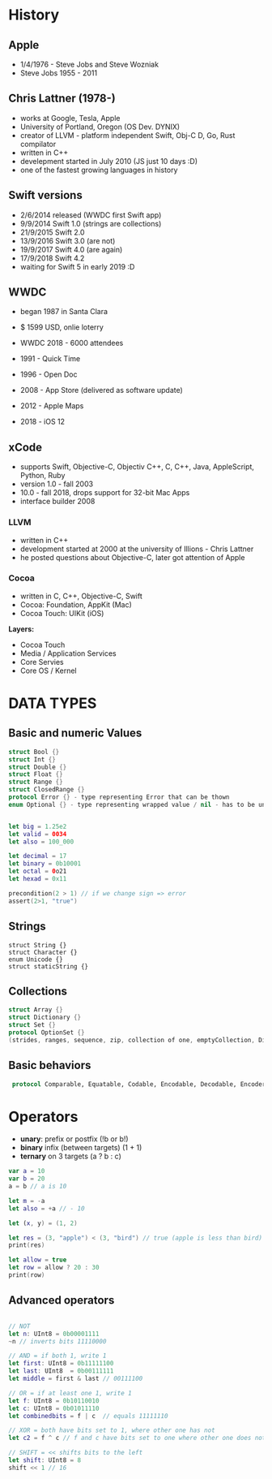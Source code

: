 # History

## Apple
* 1/4/1976 - Steve Jobs and Steve Wozniak
* Steve Jobs 1955 - 2011


## Chris Lattner (1978-)
* works at Google, Tesla, Apple
* University of Portland, Oregon (OS Dev. DYNIX)
* creator of LLVM - platform independent Swift, Obj-C D, Go, Rust compilator
* written in C++
* develepment started in July 2010 (JS just 10 days :D)
* one of the fastest growing languages in history

## Swift versions
* 2/6/2014 released (WWDC first Swift app)
* 9/9/2014 Swift 1.0 (strings are collections)
* 21/9/2015 Swift 2.0
* 13/9/2016 Swift 3.0 (are not)
* 19/9/2017 Swift 4.0 (are again)
* 17/9/2018 Swift 4.2
* waiting for Swift 5 in early 2019 :D



## WWDC
* began 1987 in Santa Clara
* $ 1599 USD, onlie loterry
* WWDC 2018 - 6000 attendees

* 1991 - Quick Time
* 1996 - Open Doc
* 2008 - App Store (delivered as software update)
* 2012 - Apple Maps
* 2018 - iOS 12


## xCode

* supports Swift, Objective-C, Objectiv C++,  C, C++, Java, AppleScript, Python, Ruby
* version 1.0 - fall 2003
* 10.0 - fall 2018, drops support for 32-bit Mac Apps
* interface builder 2008

### LLVM
* written in C++
* development started at 2000 at the university of Illions - Chris Lattner
* he posted questions about Objective-C, later got attention of Apple

### Cocoa
* written in C, C++, Objective-C, Swift
* Cocoa: Foundation, AppKit (Mac)
* Cocoa Touch: UIKit (iOS)

**Layers:**
* Cocoa Touch
* Media / Application Services
* Core Servies
* Core OS / Kernel


# DATA TYPES

## Basic and numeric Values
```swift
struct Bool {}
struct Int {}
struct Double {}
struct Float {}
struct Range {}
struct ClosedRange {}
protocol Error {} - type representing Error that can be thown
enum Optional {} - type representing wrapped value / nil - has to be unwrapped
```

```swift

let big = 1.25e2
let valid = 0034
let also = 100_000

let decimal = 17
let binary = 0b10001
let octal = 0o21
let hexad = 0x11

precondition(2 > 1) // if we change sign => error
assert(2>1, "true")


```

## Strings
```
struct String {}
struct Character {}
enum Unicode {}
struct staticString {}
```

## Collections
```swift
struct Array {}
struct Dictionary {}
struct Set {}
protocol OptionSet {}
(strides, ranges, sequence, zip, collection of one, emptyCollection, DictionaryLiteral
```

## Basic behaviors
```swift
 protocol Comparable, Equatable, Codable, Encodable, Decodable, Encoder, Decoder, Expressable by Array literal
```


# Operators
* **unary**: prefix or postfix (!b or b!)
* **binary** infix (between targets) (1 + 1)
* **ternary** on 3 targets (a ? b : c)

```swift
var a = 10
var b = 20
a = b // a is 10

let m = -a
let also = +a // - 10

let (x, y) = (1, 2)

let res = (3, "apple") < (3, "bird") // true (apple is less than bird)
print(res)

let allow = true
let row = allow ? 20 : 30
print(row)
```


## Advanced operators
```swift

// NOT
let n: UInt8 = 0b00001111
~n // inverts bits 11110000

// AND = if both 1, write 1
let first: UInt8 = 0b11111100
let last: UInt8  = 0b00111111
let middle = first & last // 00111100

// OR = if at least one 1, write 1
let f: UInt8 = 0b10110010
let c: UInt8 = 0b01011110
let combinedbits = f | c  // equals 11111110

// XOR = both have bits set to 1, where other one has not
let c2 = f ^ c // f and c have bits set to one where other one does not 00010001

// SHIFT = << shifts bits to the left
let shift: UInt8 = 8
shift << 1 // 16
```

